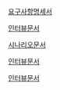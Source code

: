 [요구사항명세서][googlelink1]

[googlelink1]: https://docs.google.com/document/d/1JTnrDj6HTnXNid5o99Op5y5KTId5fCa8yyp8gBG9jkw/edit?usp=sharing

[인터뷰문서][googlelink2]

[googlelink2]: https://docs.google.com/document/d/141I1xgxJefbf6XGRqIOfg3o4Bw0-eGMZ55cVNmkT_Oc/edit?usp=sharing

[시나리오문서][googlelink3]

[googlelink3]: https://docs.google.com/document/d/1kIBYsur5-CJMZLzl_jxWdY9FUPLJ3i5vhhPQ905Ymyk/edit?usp=sharing

[인터뷰문서][googlelink4]

[googlelink4]: https://docs.google.com/document/d/141I1xgxJefbf6XGRqIOfg3o4Bw0-eGMZ55cVNmkT_Oc/edit?usp=sharing

[인터뷰문서][googlelink5]

[googlelink5]: https://docs.google.com/document/d/141I1xgxJefbf6XGRqIOfg3o4Bw0-eGMZ55cVNmkT_Oc/edit?usp=sharing
